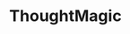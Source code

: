 ---
title: ThoughtMagic
permalink: /ThoughtMagic
type: Class
subclass-of: /InvocationType
enumeration-member: true
subclass-chain:
  - https://schema.org/Thing
  - https://schema.org/Intangible
  - https://schema.org/Enumeration
class-comment: The thought invocation type.
---